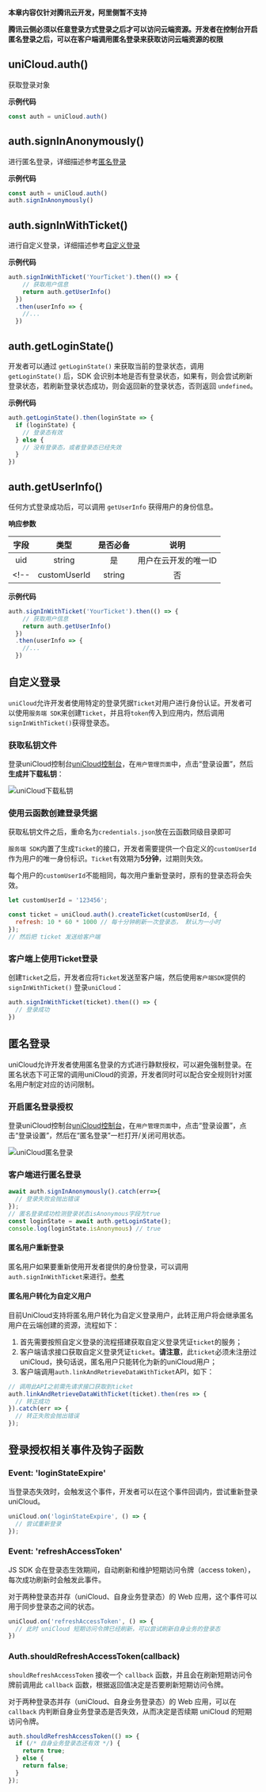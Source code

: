 **本章内容仅针对腾讯云开发，阿里侧暂不支持**

**腾讯云侧必须以任意登录方式登录之后才可以访问云端资源。开发者在控制台开启匿名登录之后，可以在客户端调用匿名登录来获取访问云端资源的权限**

## uniCloud.auth()

获取登录对象

**示例代码**

```js
const auth = uniCloud.auth()
```

## auth.signInAnonymously()

进行匿名登录，详细描述参考[匿名登录](#匿名登录)

**示例代码**

```js
const auth = uniCloud.auth()
auth.signInAnonymously()
```

## auth.signInWithTicket()

进行自定义登录，详细描述参考[自定义登录](#自定义登录)

**示例代码**

```js
auth.signInWithTicket('YourTicket').then(() => {
    // 获取用户信息
    return auth.getUserInfo()
  })
  .then(userInfo => {
    //...
  })
```

## auth.getLoginState()

开发者可以通过 `getLoginState()` 来获取当前的登录状态，调用 `getLoginState()` 后，SDK 会识别本地是否有登录状态，如果有，则会尝试刷新登录状态，若刷新登录状态成功，则会返回新的登录状态，否则返回 `undefined`。

**示例代码**

```js
auth.getLoginState().then(loginState => {
  if (loginState) {
    // 登录态有效
  } else {
    // 没有登录态，或者登录态已经失效
  }
})
```

## auth.getUserInfo()

任何方式登录成功后，可以调用 `getUserInfo` 获得用户的身份信息。

**响应参数**

|字段					|类型		|是否必备	|说明														|
|:-:					|:-:		|:-:			|:-:														|
|uid					|string	|是				|用户在云开发的唯一ID						|
<!-- |customUserId	|string	|否				|用户使用自定义登录传入的用户Id	| -->

**示例代码**

```js
auth.signInWithTicket('YourTicket').then(() => {
    // 获取用户信息
    return auth.getUserInfo()
  })
  .then(userInfo => {
    //...
  })
```

## 自定义登录

`uniCloud`允许开发者使用特定的登录凭据`Ticket`对用户进行身份认证。开发者可以使用`服务端 SDK`来创建`Ticket`，并且将`token`传入到应用内，然后调用`signInWithTicket()`获得登录态。

### 获取私钥文件

登录uniCloud控制台[uniCloud控制台](http://unicloud.dcloud.net.cn/)，在`用户管理页面`中，点击“登录设置”，然后**生成并下载私钥**：

![uniCloud下载私钥](https://img.cdn.aliyun.dcloud.net.cn/uni-app/uniCloud/auth-custom.png)

### 使用云函数创建登录凭据

获取私钥文件之后，重命名为`credentials.json`放在云函数同级目录即可

`服务端 SDK`内置了生成`Ticket`的接口，开发者需要提供一个自定义的`customUserId`作为用户的唯一身份标识。`Ticket`有效期为**5分钟**，过期则失效。

每个用户的`customUserId`不能相同，每次用户重新登录时，原有的登录态将会失效。

```js
let customUserId = '123456';

const ticket = uniCloud.auth().createTicket(customUserId, {
  refresh: 10 * 60 * 1000 // 每十分钟刷新一次登录态， 默认为一小时
});
// 然后把 ticket 发送给客户端
```

<!-- ### 在开发者服务器创建登录凭据

获取私钥文件之后，在服务端 SDK 初始化时，加入私钥文件的路径：

```js
// 开发者的服务端代码
// 初始化示例
const tcb = require('tcb-admin-node');

// 1. 直接使用下载的私钥文件
tcb.init({
  // ...
  spaceId: 'your-space-id',
  credentials: require('/path/to/your/tcb_custom_login.json')
});

// 2. 也可以直接传入私钥的内容
tcb.init({
  // ...
  spaceId: 'your-space-id',
  credentials: {
    private_key_id: 'xxxxxxxxxxxxx',
    private_key: 'xxxxxxxxxxx'
  }
});
``` -->

### 客户端上使用Ticket登录

创建`Ticket`之后，开发者应将`Ticket`发送至客户端，然后使用`客户端SDK`提供的 `signInWithTicket()` 登录`uniCloud`：

```js
auth.signInWithTicket(ticket).then(() => {
  // 登录成功
})
```


## 匿名登录
uniCloud允许开发者使用匿名登录的方式进行静默授权，可以避免强制登录。在匿名状态下可正常的调用uniCloud的资源，开发者同时可以配合安全规则针对匿名用户制定对应的访问限制。

### 开启匿名登录授权
登录uniCloud控制台[uniCloud控制台](http://unicloud.dcloud.net.cn/)，在`用户管理页面`中，点击“登录设置”，点击“登录设置”，然后在“匿名登录”一栏打开/关闭可用状态。

![uniCloud匿名登录](https://img.cdn.aliyun.dcloud.net.cn/uni-app/uniCloud/auth-anonymously.png)

### 客户端进行匿名登录
```js
await auth.signInAnonymously().catch(err=>{
  // 登录失败会抛出错误
});
// 匿名登录成功检测登录状态isAnonymous字段为true
const loginState = await auth.getLoginState();
console.log(loginState.isAnonymous) // true
```

#### 匿名用户重新登录

匿名用户如果要重新使用开发者提供的身份登录，可以调用`auth.signInWithTicket`来进行。[参考](#客户端上使用Ticket登录)

#### 匿名用户转化为自定义用户
目前UniCloud支持将匿名用户转化为自定义登录用户，此转正用户将会继承匿名用户在云端创建的资源，流程如下：
1. 首先需要按照自定义登录的流程搭建获取自定义登录凭证`ticket`的服务；
2. 客户端请求接口获取自定义登录凭证`ticket`。**请注意**，此`ticket`必须未注册过uniCloud，换句话说，匿名用户只能转化为新的uniCloud用户；
3. 客户端调用`auth.linkAndRetrieveDataWithTicket`API，如下：
```js
// 调用此API之前需先请求接口获取到ticket
auth.linkAndRetrieveDataWithTicket(ticket).then(res => {
  // 转正成功
}).catch(err => {
  // 转正失败会抛出错误
});
```

## 登录授权相关事件及钩子函数

### Event: 'loginStateExpire'

当登录态失效时，会触发这个事件，开发者可以在这个事件回调内，尝试重新登录 uniCloud。

```js
uniCloud.on('loginStateExpire', () => {
  // 尝试重新登录
});
```

### Event: 'refreshAccessToken'

JS SDK 会在登录态生效期间，自动刷新和维护短期访问令牌（access token），每次成功刷新时会触发此事件。

对于两种登录态并存（uniCloud、自身业务登录态）的 Web 应用，这个事件可以用于同步登录态之间的状态。

```js
uniCloud.on('refreshAccessToken', () => {
  // 此时 uniCloud 短期访问令牌已经刷新，可以尝试刷新自身业务的登录态
})
```

### Auth.shouldRefreshAccessToken(callback)

`shouldRefreshAccessToken` 接收一个 `callback` 函数，并且会在刷新短期访问令牌前调用此 `callback` 函数，根据返回值决定是否要刷新短期访问令牌。

对于两种登录态并存（uniCloud、自身业务登录态）的 Web 应用，可以在 `callback` 内判断自身业务登录态是否失效，从而决定是否续期 uniCloud 的短期访问令牌。

```js
auth.shouldRefreshAccessToken(() => {
  if (/* 自身业务登录态还有效 */) {
    return true;
  } else {
    return false;
  }
});
```

